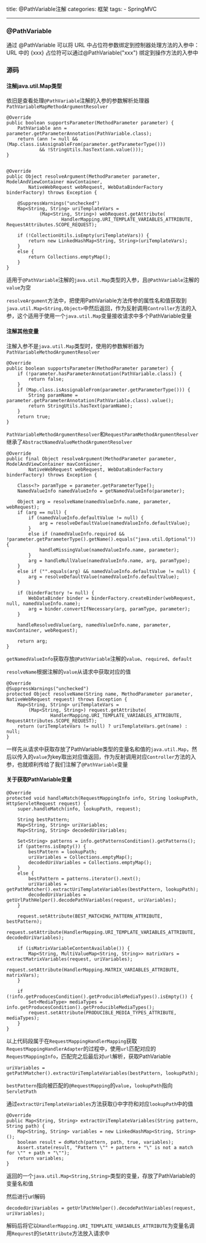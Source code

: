 title: @PathVariable注解
categories: 框架
tags: 
	- SpringMVC

---

### @PathVariable

通过 @PathVariable 可以将 URL 中占位符参数绑定到控制器处理方法的入参中：URL 中的 {xxx} 占位符可以通过@PathVariable("xxx") 绑定到操作方法的入参中

### 源码

#### 注解java.util.Map类型

依旧是查看处理`@PathVariable`注解的入参的参数解析处理器`PathVariableMapMethodArgumentResolver`

```
@Override
public boolean supportsParameter(MethodParameter parameter) {
	PathVariable ann = parameter.getParameterAnnotation(PathVariable.class);
	return (ann != null && (Map.class.isAssignableFrom(parameter.getParameterType()))
			&& !StringUtils.hasText(ann.value()));
}


@Override
public Object resolveArgument(MethodParameter parameter, ModelAndViewContainer mavContainer,
		NativeWebRequest webRequest, WebDataBinderFactory binderFactory) throws Exception {

	@SuppressWarnings("unchecked")
	Map<String, String> uriTemplateVars =
			(Map<String, String>) webRequest.getAttribute(
					HandlerMapping.URI_TEMPLATE_VARIABLES_ATTRIBUTE, RequestAttributes.SCOPE_REQUEST);

	if (!CollectionUtils.isEmpty(uriTemplateVars)) {
		return new LinkedHashMap<String, String>(uriTemplateVars);
	}
	else {
		return Collections.emptyMap();
	}
}
```

适用于`@PathVariable`注解的`java.util.Map`类型的入参，且`@PathVariable`注解的`value`为空

`resolveArgument`方法中，把使用PathVariable方法传参的属性名和值获取到`java.util.Map<String,Object>`中然后返回，作为反射调用`Controller`方法的入参，这个适用于使用一个`java.util.Map`变量接收请求中多个PathVariable变量

#### 注解其他变量

注解入参不是`java.util.Map`类型时，使用的参数解析器为`PathVariableMethodArgumentResolver`

```
@Override
public boolean supportsParameter(MethodParameter parameter) {
	if (!parameter.hasParameterAnnotation(PathVariable.class)) {
		return false;
	}
	if (Map.class.isAssignableFrom(parameter.getParameterType())) {
		String paramName = parameter.getParameterAnnotation(PathVariable.class).value();
		return StringUtils.hasText(paramName);
	}
	return true;
}

```

`PathVariableMethodArgumentResolver`和`RequestParamMethodArgumentResolver`继承了`AbstractNamedValueMethodArgumentResolver`

```
@Override
public final Object resolveArgument(MethodParameter parameter, ModelAndViewContainer mavContainer,
		NativeWebRequest webRequest, WebDataBinderFactory binderFactory) throws Exception {

	Class<?> paramType = parameter.getParameterType();
	NamedValueInfo namedValueInfo = getNamedValueInfo(parameter);

	Object arg = resolveName(namedValueInfo.name, parameter, webRequest);
	if (arg == null) {
		if (namedValueInfo.defaultValue != null) {
			arg = resolveDefaultValue(namedValueInfo.defaultValue);
		}
		else if (namedValueInfo.required && !parameter.getParameterType().getName().equals("java.util.Optional")) {
			handleMissingValue(namedValueInfo.name, parameter);
		}
		arg = handleNullValue(namedValueInfo.name, arg, paramType);
	}
	else if ("".equals(arg) && namedValueInfo.defaultValue != null) {
		arg = resolveDefaultValue(namedValueInfo.defaultValue);
	}

	if (binderFactory != null) {
		WebDataBinder binder = binderFactory.createBinder(webRequest, null, namedValueInfo.name);
		arg = binder.convertIfNecessary(arg, paramType, parameter);
	}

	handleResolvedValue(arg, namedValueInfo.name, parameter, mavContainer, webRequest);

	return arg;
}
```

`getNamedValueInfo`获取存放`@PathVariable`注解的`value`、`required`、`default`

`resolveName`根据注解的`value`从请求中获取对应的值

```
@Override
@SuppressWarnings("unchecked")
protected Object resolveName(String name, MethodParameter parameter, NativeWebRequest request) throws Exception {
	Map<String, String> uriTemplateVars =
		(Map<String, String>) request.getAttribute(
				HandlerMapping.URI_TEMPLATE_VARIABLES_ATTRIBUTE, RequestAttributes.SCOPE_REQUEST);
	return (uriTemplateVars != null) ? uriTemplateVars.get(name) : null;
}
```

一样先从请求中获取存放了PathVariable类型的变量名和值的`java.util.Map`，然后以传入的`value`为key取出对应值返回，作为反射调用对应`Controller`方法的入参，也就顺利传给了我们注解了`@PathVariable`变量

#### 关于获取PathVariable变量

```
@Override
protected void handleMatch(RequestMappingInfo info, String lookupPath, HttpServletRequest request) {
	super.handleMatch(info, lookupPath, request);

	String bestPattern;
	Map<String, String> uriVariables;
	Map<String, String> decodedUriVariables;

	Set<String> patterns = info.getPatternsCondition().getPatterns();
	if (patterns.isEmpty()) {
		bestPattern = lookupPath;
		uriVariables = Collections.emptyMap();
		decodedUriVariables = Collections.emptyMap();
	}
	else {
		bestPattern = patterns.iterator().next();
		uriVariables = getPathMatcher().extractUriTemplateVariables(bestPattern, lookupPath);
		decodedUriVariables = getUrlPathHelper().decodePathVariables(request, uriVariables);
	}

	request.setAttribute(BEST_MATCHING_PATTERN_ATTRIBUTE, bestPattern);
	request.setAttribute(HandlerMapping.URI_TEMPLATE_VARIABLES_ATTRIBUTE, decodedUriVariables);

	if (isMatrixVariableContentAvailable()) {
		Map<String, MultiValueMap<String, String>> matrixVars = extractMatrixVariables(request, uriVariables);
		request.setAttribute(HandlerMapping.MATRIX_VARIABLES_ATTRIBUTE, matrixVars);
	}

	if (!info.getProducesCondition().getProducibleMediaTypes().isEmpty()) {
		Set<MediaType> mediaTypes = info.getProducesCondition().getProducibleMediaTypes();
		request.setAttribute(PRODUCIBLE_MEDIA_TYPES_ATTRIBUTE, mediaTypes);
	}
}
```

以上代码段属于在`RequestMappingHandlerMapping`获取`RequestMappingHandlerAdapter`的过程中，使用`url`匹配对应的`RequestMappingInfo`，匹配完之后最后对`url`解析，获取PathVariable

```
uriVariables = getPathMatcher().extractUriTemplateVariables(bestPattern, lookupPath);
```

`bestPattern`指向被匹配的`@RequestMapping`的`value`，`lookupPath`指向`ServletPath`

通过`extractUriTemplateVariables`方法获取{}中字符和对应`lookupPath`中的值

```
@Override
public Map<String, String> extractUriTemplateVariables(String pattern, String path) {
	Map<String, String> variables = new LinkedHashMap<String, String>();
	boolean result = doMatch(pattern, path, true, variables);
	Assert.state(result, "Pattern \"" + pattern + "\" is not a match for \"" + path + "\"");
	return variables;
}
```

返回的一个`java.util.Map<String,String>`类型的变量，存放了PathVariable的变量名和值

然后进行url解码

```
decodedUriVariables = getUrlPathHelper().decodePathVariables(request, uriVariables);
```

解码后将它以`HandlerMapping.URI_TEMPLATE_VARIABLES_ATTRIBUTE`为变量名调用`Requrest`的`SetAttribute`方法放入请求中




